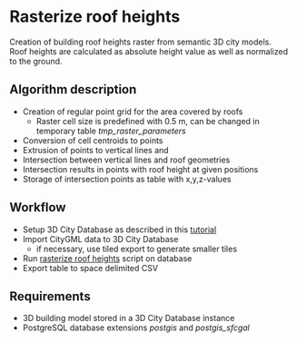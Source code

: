 # Rasterize roof heights 
Creation of building roof heights raster from semantic 3D city models.   
Roof heights are calculated as absolute height value as well as normalized to the ground. 

## Algorithm description

* Creation of regular point grid for the area covered by roofs 
  + Raster cell size is predefined with 0.5 m, can be changed in temporary table *tmp_raster_parameters*
* Conversion of cell centroids to points
* Extrusion of points to vertical lines and 
* Intersection between vertical lines and roof geometries
* Intersection results in points with roof height at given positions
* Storage of intersection points as table with x,y,z-values


## Workflow

* Setup 3D City Database as described in this [tutorial](https://3dcitydb-docs.readthedocs.io/en/release-v4.2.3/intro/index.html)
* Import CityGML data to 3D City Database
  + if necessary, use tiled export to generate smaller tiles
* Run [rasterize roof heights](/src/postgresql/3DCityDB_rasterize_lod2_roof_heights.pgsql) script on database
* Export table to space delimited CSV 

## Requirements

* 3D building model stored in a 3D City Database instance
* PostgreSQL database extensions *postgis* and *postgis_sfcgal*

